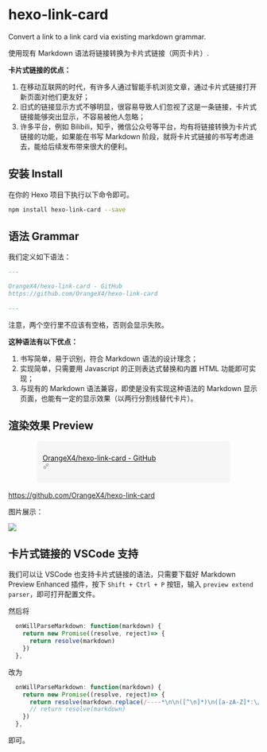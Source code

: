 # hexo-link-card

Convert a link to a link card via existing markdown grammar.

使用现有 Markdown 语法将链接转换为卡片式链接（网页卡片）.

**卡片式链接的优点：**

1. 在移动互联网的时代，有许多人通过智能手机浏览文章，通过卡片式链接打开新页面对他们更友好；
2. 旧式的链接显示方式不够明显，很容易导致人们忽视了这是一条链接，卡片式链接能够突出显示，不容易被他人忽略；
3. 许多平台，例如 Bilibili，知乎，微信公众号等平台，均有将链接转换为卡片式链接的功能，如果能在书写 Markdown 阶段，就将卡片式链接的书写考虑进去，能给后续发布带来很大的便利。

## 安装 Install

在你的 Hexo 项目下执行以下命令即可。

``` sh
npm install hexo-link-card --save
```

## 语法 Grammar

我们定义如下语法：

``` markdown
---

OrangeX4/hexo-link-card - GitHub
https://github.com/OrangeX4/hexo-link-card
 
---
```

注意，两个空行里不应该有空格，否则会显示失败。

**这种语法有以下优点：**

1. 书写简单，易于识别，符合 Markdown 语法的设计理念；
2. 实现简单，只需要用 Javascript 的正则表达式替换和内置 HTML 功能即可实现；
3. 与现有的 Markdown 语法兼容，即使是没有实现这种语法的 Markdown 显示页面，也能有一定的显示效果（以两行分割线替代卡片）。

## 渲染效果 Preview

<a target="_blank" href="https://github.com/OrangeX4/hexo-link-card" style="position: relative; display: -webkit-box; display: -webkit-flex; display: -ms-flexbox; display: flex; box-sizing: border-box; -webkit-flex-direction: row; -ms-flex-direction: row; flex-direction: row; -webkit-align-items: center; -webkit-box-align: center; -ms-flex-align: center; align-items: center; width: 390px; min-height: 84px; border-radius: 8px; max-width: 100%; overflow: hidden; margin: 16px auto; padding: 12px 12px 9px 12px; background-color: #F6F6F6;"><span class="LinkCard-contents"><span style="display: -webkit-box; -webkit-line-clamp: 2; -webkit-box-orient: vertical; overflow: hidden; text-overflow: ellipsis; max-height: 40px; line-height: 1.25; color: #121212;">OrangeX4/hexo-link-card - GitHub</span><span style="display: -webkit-box; font-size: 13px; height: 18px; line-height: 18px; color: #999; word-break: break-all; text-overflow: ellipsis; overflow: hidden; -webkit-line-clamp: 1; -webkit-box-orient: vertical;"><span style="display: inline-flex; align-items: center;"><svg class="Zi Zi--InsertLink" fill="currentColor" viewBox="0 0 24 24" width="14" height="14"><path d="M13.414 4.222a4.5 4.5 0 1 1 6.364 6.364l-3.005 3.005a.5.5 0 0 1-.707 0l-.707-.707a.5.5 0 0 1 0-.707l3.005-3.005a2.5 2.5 0 1 0-3.536-3.536l-3.005 3.005a.5.5 0 0 1-.707 0l-.707-.707a.5.5 0 0 1 0-.707l3.005-3.005zm-6.187 6.187a.5.5 0 0 1 .638-.058l.07.058.706.707a.5.5 0 0 1 .058.638l-.058.07-3.005 3.004a2.5 2.5 0 0 0 3.405 3.658l.13-.122 3.006-3.005a.5.5 0 0 1 .638-.058l.069.058.707.707a.5.5 0 0 1 .058.638l-.058.069-3.005 3.005a4.5 4.5 0 0 1-6.524-6.196l.16-.168 3.005-3.005zm8.132-3.182a.25.25 0 0 1 .353 0l1.061 1.06a.25.25 0 0 1 0 .354l-8.132 8.132a.25.25 0 0 1-.353 0l-1.061-1.06a.25.25 0 0 1 0-.354l8.132-8.132z"></path></svg></span><span>https://github.com/OrangeX4/hexo-link-card</span></span></span></a>

图片展示：

![](https://gitee.com/orangex4/picgo/raw/master/images/20220210201854.png)

## 卡片式链接的 VSCode 支持

我们可以让 VSCode 也支持卡片式链接的语法，只需要下载好 Markdown Preview Enhanced 插件，按下 `Shift + Ctrl + P` 按钮，输入 `preview extend parser`，即可打开配置文件。

然后将

``` js
  onWillParseMarkdown: function(markdown) {
    return new Promise((resolve, reject)=> {
      return resolve(markdown)
    })
  },
```

改为

``` js
  onWillParseMarkdown: function(markdown) {
    return new Promise((resolve, reject)=> {
      return resolve(markdown.replace(/----*\n\n([^\n]*)\n([a-zA-Z]*:\/\/[^\n]*)\n\n----*/g, `<a target="_blank" href="$2" style="position: relative; display: -webkit-box; display: -webkit-flex; display: -ms-flexbox; display: flex; box-sizing: border-box; -webkit-flex-direction: row; -ms-flex-direction: row; flex-direction: row; -webkit-align-items: center; -webkit-box-align: center; -ms-flex-align: center; align-items: center; width: 390px; min-height: 84px; border-radius: 8px; max-width: 100%; overflow: hidden; margin: 16px auto; padding: 12px 12px 9px 12px; background-color: #F6F6F6;"><span class="LinkCard-contents"><span style="display: -webkit-box; -webkit-line-clamp: 2; -webkit-box-orient: vertical; overflow: hidden; text-overflow: ellipsis; max-height: 40px; line-height: 1.25; color: #121212;">$1</span><span style="display: -webkit-box; font-size: 13px; height: 18px; line-height: 18px; color: #999; word-break: break-all; text-overflow: ellipsis; overflow: hidden; -webkit-line-clamp: 1; -webkit-box-orient: vertical;"><span style="display: inline-flex; align-items: center;"><svg class="Zi Zi--InsertLink" fill="currentColor" viewBox="0 0 24 24" width="14" height="14"><path d="M13.414 4.222a4.5 4.5 0 1 1 6.364 6.364l-3.005 3.005a.5.5 0 0 1-.707 0l-.707-.707a.5.5 0 0 1 0-.707l3.005-3.005a2.5 2.5 0 1 0-3.536-3.536l-3.005 3.005a.5.5 0 0 1-.707 0l-.707-.707a.5.5 0 0 1 0-.707l3.005-3.005zm-6.187 6.187a.5.5 0 0 1 .638-.058l.07.058.706.707a.5.5 0 0 1 .058.638l-.058.07-3.005 3.004a2.5 2.5 0 0 0 3.405 3.658l.13-.122 3.006-3.005a.5.5 0 0 1 .638-.058l.069.058.707.707a.5.5 0 0 1 .058.638l-.058.069-3.005 3.005a4.5 4.5 0 0 1-6.524-6.196l.16-.168 3.005-3.005zm8.132-3.182a.25.25 0 0 1 .353 0l1.061 1.06a.25.25 0 0 1 0 .354l-8.132 8.132a.25.25 0 0 1-.353 0l-1.061-1.06a.25.25 0 0 1 0-.354l8.132-8.132z"></path></svg></span><span>$2</span></span></span></a>`))
      // return resolve(markdown)
    })
  },
```

即可。
